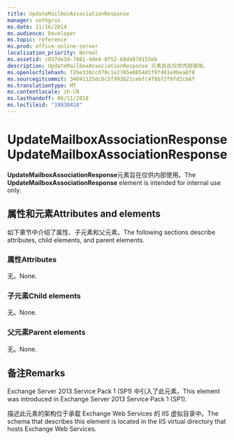 ```yaml
---
title: UpdateMailboxAssociationResponse
manager: sethgros
ms.date: 11/16/2014
ms.audience: Developer
ms.topic: reference
ms.prod: office-online-server
localization_priority: Normal
ms.assetid: c037de3d-7881-4de4-8f52-68d4878155eb
description: UpdateMailboxAssociationResponse 元素旨在仅供内部使用。
ms.openlocfilehash: f2be330ccd78c1e2765e0854d1f8f461e0bea8f8
ms.sourcegitcommit: 34041125dc8c5f993b21cebfc4f8b72f0fd2cb6f
ms.translationtype: MT
ms.contentlocale: zh-CN
ms.lasthandoff: 06/11/2018
ms.locfileid: "19838418"
---
```

# <a name="updatemailboxassociationresponse"></a><span data-ttu-id="32b8f-103">UpdateMailboxAssociationResponse</span><span class="sxs-lookup"><span data-stu-id="32b8f-103">UpdateMailboxAssociationResponse</span></span>

<span data-ttu-id="32b8f-104">**UpdateMailboxAssociationResponse**元素旨在仅供内部使用。</span><span class="sxs-lookup"><span data-stu-id="32b8f-104">The **UpdateMailboxAssociationResponse** element is intended for internal use only.</span></span> 

## <a name="attributes-and-elements"></a><span data-ttu-id="32b8f-105">属性和元素</span><span class="sxs-lookup"><span data-stu-id="32b8f-105">Attributes and elements</span></span>

<span data-ttu-id="32b8f-106">如下章节中介绍了属性、子元素和父元素。</span><span class="sxs-lookup"><span data-stu-id="32b8f-106">The following sections describe attributes, child elements, and parent elements.</span></span>
  
### <a name="attributes"></a><span data-ttu-id="32b8f-107">属性</span><span class="sxs-lookup"><span data-stu-id="32b8f-107">Attributes</span></span>

<span data-ttu-id="32b8f-108">无。</span><span class="sxs-lookup"><span data-stu-id="32b8f-108">None.</span></span>
  
### <a name="child-elements"></a><span data-ttu-id="32b8f-109">子元素</span><span class="sxs-lookup"><span data-stu-id="32b8f-109">Child elements</span></span>

<span data-ttu-id="32b8f-110">无。</span><span class="sxs-lookup"><span data-stu-id="32b8f-110">None.</span></span>
  
### <a name="parent-elements"></a><span data-ttu-id="32b8f-111">父元素</span><span class="sxs-lookup"><span data-stu-id="32b8f-111">Parent elements</span></span>

<span data-ttu-id="32b8f-112">无。</span><span class="sxs-lookup"><span data-stu-id="32b8f-112">None.</span></span>
  
## <a name="remarks"></a><span data-ttu-id="32b8f-113">备注</span><span class="sxs-lookup"><span data-stu-id="32b8f-113">Remarks</span></span>

<span data-ttu-id="32b8f-114">Exchange Server 2013 Service Pack 1 (SP1) 中引入了此元素。</span><span class="sxs-lookup"><span data-stu-id="32b8f-114">This element was introduced in Exchange Server 2013 Service Pack 1 (SP1).</span></span>
  
<span data-ttu-id="32b8f-115">描述此元素的架构位于承载 Exchange Web Services 的 IIS 虚拟目录中。</span><span class="sxs-lookup"><span data-stu-id="32b8f-115">The schema that describes this element is located in the IIS virtual directory that hosts Exchange Web Services.</span></span>
  

